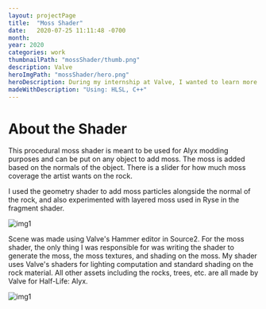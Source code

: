 ```yaml
---
layout: projectPage
title:  "Moss Shader"
date:   2020-07-25 11:11:48 -0700
month: 
year: 2020
categories: work
thumbnailPath: "mossShader/thumb.png"
description: Valve
heroImgPath: "mossShader/hero.png"
heroDescription: During my internship at Valve, I wanted to learn more about shaders in HL Alyx and wrote a procedural moss shader that can get added to any model. This shader was made for personal learning only, and is not used in-game.
madeWithDescription: "Using: HLSL, C++"
---
```

# About the Shader

This procedural moss shader is meant to be used for Alyx modding purposes and can be put on any object to add moss. The moss is added based on the normals of the object. There is a slider for how much moss coverage the artist wants on the rock.

I used the geometry shader to add moss particles alongside the normal of the rock, and also experimented with layered moss used in Ryse in the fragment shader.

![img1](../../../../assets/images/projects/mossShader/moss1.PNG)

Scene was made using Valve's Hammer editor in Source2. For the moss shader, the only thing I was responsible for was writing the shader to generate the moss, the moss textures, and shading on the moss. My shader uses Valve's shaders for lighting computation and standard shading on the rock material. All other assets including the rocks, trees, etc. are all made by Valve for Half-Life: Alyx.

![img1](../../../../assets/images/projects/mossShader/moss2.PNG)



[jekyll-docs]: https://jekyllrb.com/docs/home
[jekyll-gh]:   https://github.com/jekyll/jekyll
[jekyll-talk]: https://talk.jekyllrb.com/
[itch-link]: https://faliona6.itch.io/polychicken
[github-link]:https://github.com/faliona6/boba-is-you
[youtube-link]:https://www.youtube.com/watch?v=a0aZystn5YE&feature=youtu.be
[github-download-link]: https://github.com/faliona6/boba-is-you-jar
